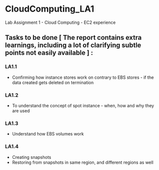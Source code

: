 # CloudComputing_LA1
Lab Assignment 1 - Cloud Computing - EC2 experience


## Tasks to be done [ The report contains extra learnings, including a lot of clarifying subtle points not easily available ] : 

### LA1.1 

* Confirming how instance stores work on contrary to EBS stores - if the data created gets deleted on termination

### LA1.2 

* To understand the concept of spot instance - when, how and why they are used

### LA1.3

* Understand how EBS volumes work

### LA1.4

* Creating snapshots
* Restoring from snapshots in same region, and different regions as well
